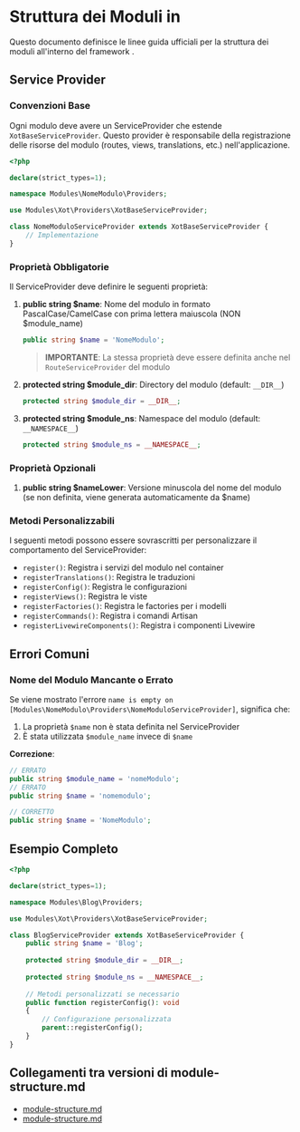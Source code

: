 # Struttura dei Moduli in <nome progetto>

Questo documento definisce le linee guida ufficiali per la struttura dei moduli all'interno del framework <nome progetto>.

## Service Provider

### Convenzioni Base

Ogni modulo deve avere un ServiceProvider che estende `XotBaseServiceProvider`. Questo provider è responsabile della registrazione delle risorse del modulo (routes, views, translations, etc.) nell'applicazione.

```php
<?php

declare(strict_types=1);

namespace Modules\NomeModulo\Providers;

use Modules\Xot\Providers\XotBaseServiceProvider;

class NomeModuloServiceProvider extends XotBaseServiceProvider {
    // Implementazione
}
```

### Proprietà Obbligatorie

Il ServiceProvider deve definire le seguenti proprietà:

1. **public string $name**: Nome del modulo in formato PascalCase/CamelCase con prima lettera maiuscola (NON $module_name)
   ```php
   public string $name = 'NomeModulo';
   ```
   
   > **IMPORTANTE**: La stessa proprietà deve essere definita anche nel `RouteServiceProvider` del modulo

2. **protected string $module_dir**: Directory del modulo (default: `__DIR__`)
   ```php
   protected string $module_dir = __DIR__;
   ```

3. **protected string $module_ns**: Namespace del modulo (default: `__NAMESPACE__`)
   ```php
   protected string $module_ns = __NAMESPACE__;
   ```

### Proprietà Opzionali

1. **public string $nameLower**: Versione minuscola del nome del modulo (se non definita, viene generata automaticamente da $name)

### Metodi Personalizzabili

I seguenti metodi possono essere sovrascritti per personalizzare il comportamento del ServiceProvider:

- `register()`: Registra i servizi del modulo nel container
- `registerTranslations()`: Registra le traduzioni
- `registerConfig()`: Registra le configurazioni
- `registerViews()`: Registra le viste
- `registerFactories()`: Registra le factories per i modelli
- `registerCommands()`: Registra i comandi Artisan
- `registerLivewireComponents()`: Registra i componenti Livewire

## Errori Comuni

### Nome del Modulo Mancante o Errato

Se viene mostrato l'errore `name is empty on [Modules\NomeModulo\Providers\NomeModuloServiceProvider]`, significa che:

1. La proprietà `$name` non è stata definita nel ServiceProvider
2. È stata utilizzata `$module_name` invece di `$name`

**Correzione**:
```php
// ERRATO
public string $module_name = 'nomeModulo';
// ERRATO
public string $name = 'nomemodulo';

// CORRETTO
public string $name = 'NomeModulo';
```

## Esempio Completo

```php
<?php

declare(strict_types=1);

namespace Modules\Blog\Providers;

use Modules\Xot\Providers\XotBaseServiceProvider;

class BlogServiceProvider extends XotBaseServiceProvider {
    public string $name = 'Blog';
    
    protected string $module_dir = __DIR__;
    
    protected string $module_ns = __NAMESPACE__;
    
    // Metodi personalizzati se necessario
    public function registerConfig(): void
    {
        // Configurazione personalizzata
        parent::registerConfig();
    }
}
```

## Collegamenti tra versioni di module-structure.md
* [module-structure.md](laraxot/module-structure.md)
* [module-structure.md](architecture/module-structure.md)

